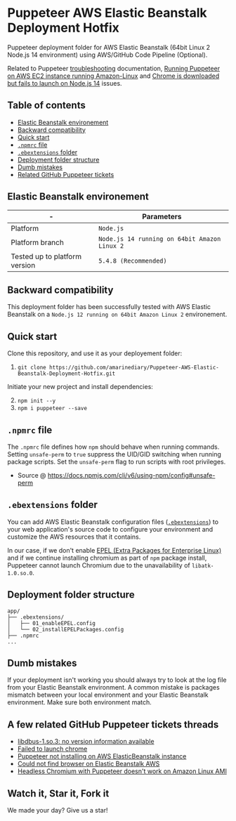 # Puppeteer AWS Elastic Beanstalk Deployment Hotfix
Puppeteer deployment folder for AWS Elastic Beanstalk (64bit Linux 2 Node.js 14 environment) using AWS/GitHub Code Pipeline (Optional).

Related to Puppeteer [troubleshooting](https://github.com/puppeteer/puppeteer/blob/main/docs/troubleshooting.md) documentation, [Running Puppeteer on AWS EC2 instance running Amazon-Linux](https://github.com/puppeteer/puppeteer/blob/main/docs/troubleshooting.md#running-puppeteer-on-aws-ec2-instance-running-amazon-linux) and [Chrome is downloaded but fails to launch on Node.js 14](https://github.com/puppeteer/puppeteer/blob/main/docs/troubleshooting.md#chrome-is-downloaded-but-fails-to-launch-on-nodejs-14) issues.

## Table of contents
- [Elastic Beanstalk environement](https://github.com/amarinediary/Puppeteer-AWS-Elastic-Beanstalk-Deployment-Hotfix#elastic-beanstalk-environement)
- [Backward compatibility](https://github.com/amarinediary/Puppeteer-AWS-Elastic-Beanstalk-Deployment-Hotfix#backward-compatibility)
- [Quick start](https://github.com/amarinediary/Puppeteer-AWS-Elastic-Beanstalk-Deployment-Hotfix#quick-start)
- [`.npmrc` file](https://github.com/amarinediary/Puppeteer-AWS-Elastic-Beanstalk-Deployment-Hotfix#npmrc-file)
- [`.ebextensions` folder](https://github.com/amarinediary/Puppeteer-AWS-Elastic-Beanstalk-Deployment-Hotfix#ebextensions-folder)
- [Deployment folder structure](https://github.com/amarinediary/Puppeteer-AWS-Elastic-Beanstalk-Deployment-Hotfix#deployment-folder-structure)
- [Dumb mistakes](https://github.com/amarinediary/Puppeteer-AWS-Elastic-Beanstalk-Deployment-Hotfix#dumb-mistakes)
- [Related GitHub Puppeteer tickets](https://github.com/amarinediary/Puppeteer-AWS-Elastic-Beanstalk-Deployment-Hotfix#related-github-puppeteer-tickets)

## Elastic Beanstalk environement
|-|Parameters|
|-|-|
|Platform|`Node.js`|
|Platform branch|`Node.js 14 running on 64bit Amazon Linux 2`|
|Tested up to platform version|`5.4.8 (Recommended)`|

## Backward compatibility
This deployment folder has been successfully tested with AWS Elastic Beanstalk on a `Node.js 12 running on 64bit Amazon Linux 2` environement.

## Quick start
Clone this repository, and use it as your deployement folder:

1. `git clone https://github.com/amarinediary/Puppeteer-AWS-Elastic-Beanstalk-Deployment-Hotfix.git`

Initiate your new project and install dependencies:

2. `npm init --y`
3. `npm i puppeteer --save`

## `.npmrc` file
The `.npmrc` file defines how `npm` should behave when running commands. Setting `unsafe-perm` to `true` suppress the UID/GID switching when running package scripts. Set the `unsafe-perm` flag to run scripts with root privileges.
- Source @ https://docs.npmjs.com/cli/v6/using-npm/config#unsafe-perm

## `.ebextensions` folder
You can add AWS Elastic Beanstalk configuration files ([`.ebextensions`](https://docs.aws.amazon.com/elasticbeanstalk/latest/dg/ebextensions.html)) to your web application's source code to configure your environment and customize the AWS resources that it contains.

In our case, if we don't enable [EPEL (Extra Packages for Enterprise Linux)](https://fedoraproject.org/wiki/EPEL#What_is_Extra_Packages_for_Enterprise_Linux_.28or_EPEL.29.3F) and if we continue installing chromium as part of `npm` package install, Puppeteer cannot launch Chromium due to the unavailability of `libatk-1.0.so.0`.

## Deployment folder structure
```
app/
├── .ebextensions/
│   ├── 01_enableEPEL.config
│   └── 02_installEPELPackages.config
├── .npmrc
...
```

## Dumb mistakes
If your deployment isn't working you should always try to look at the log file from your Elastic Beanstalk environment.
A common mistake is packages mismatch between your local environment and your Elastic Beanstalk environment. Make sure both environment match.

## A few related GitHub Puppeteer tickets threads
- [libdbus-1.so.3: no version information available](https://github.com/puppeteer/puppeteer/issues/5379)
- [Failed to launch chrome](https://github.com/puppeteer/puppeteer/issues/807)
- [Puppeteer not installing on AWS ElasticBeanstalk instance](https://github.com/puppeteer/puppeteer/issues/685)
- [Could not find browser on Elastic Beanstalk AWS](https://github.com/puppeteer/puppeteer/issues/6920)
- [Headless Chromium with Puppeteer doesn't work on Amazon Linux AMI](https://github.com/puppeteer/puppeteer/issues/765)

## Watch it, Star it, Fork it

We made your day? Give us a star!
